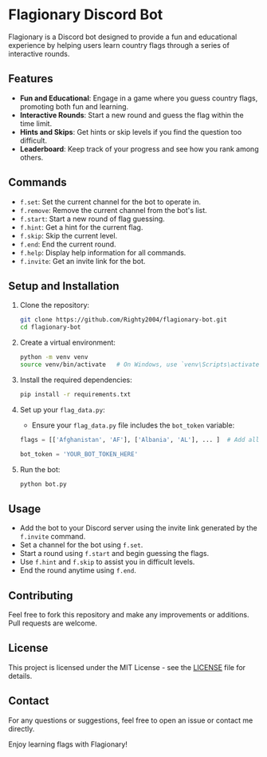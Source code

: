 # Flagionary Discord Bot

Flagionary is a Discord bot designed to provide a fun and educational experience by helping users learn country flags through a series of interactive rounds.

## Features
- **Fun and Educational**: Engage in a game where you guess country flags, promoting both fun and learning.
- **Interactive Rounds**: Start a new round and guess the flag within the time limit.
- **Hints and Skips**: Get hints or skip levels if you find the question too difficult.
- **Leaderboard**: Keep track of your progress and see how you rank among others.

## Commands
- `f.set`: Set the current channel for the bot to operate in.
- `f.remove`: Remove the current channel from the bot's list.
- `f.start`: Start a new round of flag guessing.
- `f.hint`: Get a hint for the current flag.
- `f.skip`: Skip the current level.
- `f.end`: End the current round.
- `f.help`: Display help information for all commands.
- `f.invite`: Get an invite link for the bot.

## Setup and Installation
1. Clone the repository:
    ```bash
    git clone https://github.com/Righty2004/flagionary-bot.git
    cd flagionary-bot
    ```

2. Create a virtual environment:
    ```bash
    python -m venv venv
    source venv/bin/activate   # On Windows, use `venv\Scripts\activate`
    ```

3. Install the required dependencies:
    ```bash
    pip install -r requirements.txt
    ```

4. Set up your `flag_data.py`:
    - Ensure your `flag_data.py` file includes the `bot_token` variable:
    ```python
    flags = [['Afghanistan', 'AF'], ['Albania', 'AL'], ... ]  # Add all the flags and their country codes here

    bot_token = 'YOUR_BOT_TOKEN_HERE'
    ```

5. Run the bot:
    ```bash
    python bot.py
    ```

## Usage
- Add the bot to your Discord server using the invite link generated by the `f.invite` command.
- Set a channel for the bot using `f.set`.
- Start a round using `f.start` and begin guessing the flags.
- Use `f.hint` and `f.skip` to assist you in difficult levels.
- End the round anytime using `f.end`.

## Contributing
Feel free to fork this repository and make any improvements or additions. Pull requests are welcome.

## License
This project is licensed under the MIT License - see the [LICENSE](LICENSE) file for details.

## Contact
For any questions or suggestions, feel free to open an issue or contact me directly.

Enjoy learning flags with Flagionary!
